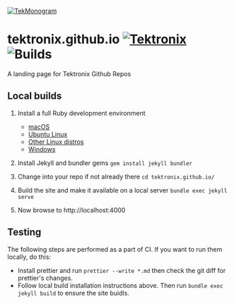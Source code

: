 [![TekMonogram](https://tektronix.github.io/media/tekmonogram.png)](https://github.com/tektronix)

# tektronix.github.io [![Tektronix](https://tektronix.github.io/media/TEK-opensource_badge.svg)](https://github.com/tektronix) ![Builds](https://travis-ci.com/tektronix/tektronix.github.io.svg?branch=master)

A landing page for Tektronix Github Repos

## Local builds

1. Install a full Ruby development environment

   - [macOS](https://jekyllrb.com/docs/installation/macos/)
   - [Ubuntu Linux](https://jekyllrb.com/docs/installation/ubuntu/)
   - [Other Linux distros](https://jekyllrb.com/docs/installation/other-linux)
   - [Windows](https://jekyllrb.com/docs/installation/windows/)

2. Install Jekyll and bundler gems
   `gem install jekyll bundler`
3. Change into your repo if not already there
   `cd tektronix.github.io/`
4. Build the site and make it available on a local server
   `bundle exec jekyll serve`
5. Now browse to http://localhost:4000

## Testing

The following steps are performed as a part of CI. If you want to run them locally, do this:

- Install prettier and run `prettier --write *.md` then check the git diff for prettier's changes.
- Follow local build installation instructions above. Then run `bundle exec jekyll build` to ensure the site buidls.
